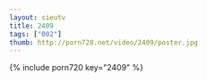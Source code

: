 ```yaml
--- 
layout: sieutv
title: 2409
tags: ["002"]
thumb: http://porn720.net/video/2409/poster.jpg
---
```

{% include porn720 key="2409" %} 
